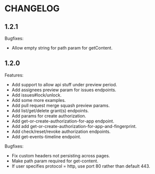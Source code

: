 # CHANGELOG

## 1.2.1

Bugfixes:
  * Allow empty string for path param for getContent.

## 1.2.0

Features:
  * Add support to allow api stuff under preview period.
  * Add assignees preview param for issues endpoints.
  * Add issues#lock/unlock.
  * Add some more examples.
  * Add pull request merge squash preview params.
  * Add list/get/delete grant(s) endpoints.
  * Add params for create authorization.
  * Add get-or-create-authorization-for-app endpoint.
  * Add add get-or-create-authorization-for-app-and-fingerprint.
  * Add check/reset/revoke authorization endpoints.
  * Add get-events-timeline endpoint.

Bugfixes:
  * Fix custom headers not persisting across pages.
  * Make path param required for get-content.
  * If user specifies protocol = http, use port 80 rather than default 443.
